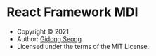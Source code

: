 # React Framework MDI

- Copyright &copy; 2021
- Author: [Gidong Seong](https://sgd122.github.io/)
- Licensed under the terms of the MIT License.
